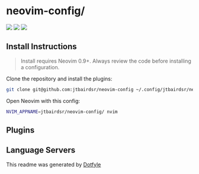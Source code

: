 # neovim-config/

<a href="https://dotfyle.com/jtbairdsr/neovim-config"><img src="https://dotfyle.com/jtbairdsr/neovim-config/badges/plugins?style=flat" /></a>
<a href="https://dotfyle.com/jtbairdsr/neovim-config"><img src="https://dotfyle.com/jtbairdsr/neovim-config/badges/leaderkey?style=flat" /></a>
<a href="https://dotfyle.com/jtbairdsr/neovim-config"><img src="https://dotfyle.com/jtbairdsr/neovim-config/badges/plugin-manager?style=flat" /></a>


## Install Instructions

 > Install requires Neovim 0.9+. Always review the code before installing a configuration.

Clone the repository and install the plugins:

```sh
git clone git@github.com:jtbairdsr/neovim-config ~/.config/jtbairdsr/neovim-config
```

Open Neovim with this config:

```sh
NVIM_APPNAME=jtbairdsr/neovim-config/ nvim
```

## Plugins

## Language Servers



 This readme was generated by [Dotfyle](https://dotfyle.com)
